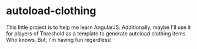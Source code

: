 # autoload-clothing

This little project is to help me learn AngularJS. Additionally, maybe I'll use it for players of Threshold as a template to generate autoload clothing items. Who knows. But, I'm having fun regardless!
